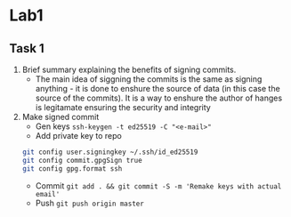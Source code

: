# Lab1 

## Task 1

1. Brief summary explaining the benefits of signing commits.
    - The main idea of siggning the commits is the same as signing anything - it is done to enshure the source of data (in this case the source of the commits). It is a way to enshure the author of hanges is legitamate ensuring the security and integrity
2. Make signed commit
    - Gen keys `ssh-keygen -t ed25519 -C "<e-mail>"`
    - Add private key to repo
    ```bash
    git config user.signingkey ~/.ssh/id_ed25519
    git config commit.gpgSign true
    git config gpg.format ssh
    ```
    - Commit `git add . && git commit -S -m 'Remake keys with actual email'`
    - Push `git push origin master`